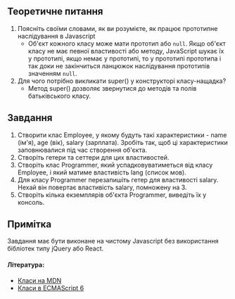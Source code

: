 ## Теоретичне питання
1. Поясніть своїми словами, як ви розумієте, як працює прототипне наслідування в Javascript
   -  Об'єкт кожного класу може мати прототип або `null`. Якщо об'єкт класу не має певної властивості або методу, JavaScript шукає їх у прототипі, якщо немає у прототипі, то у прототипі прототипа і так доки не закінчиться ланцюжок наслідування прототипів значенням `null`.
2. Для чого потрібно викликати super() у конструкторі класу-нащадка?
   -  Метод super() дозволяє звернутися до методів та полів батьківського класу.

## Завдання
1. Створити клас Employee, у якому будуть такі характеристики - name (ім'я), age (вік), salary (зарплата). Зробіть так, щоб ці характеристики заповнювалися під час створення об'єкта.
2. Створіть гетери та сеттери для цих властивостей.
3. Створіть клас Programmer, який успадковуватиметься від класу Employee, і який матиме властивість lang (список мов).
4. Для класу Programmer перезапишіть гетер для властивості salary. Нехай він повертає властивість salary, помножену на 3.
5. Створіть кілька екземплярів об'єкта Programmer, виведіть їх у консоль.

## Примітка
Завдання має бути виконане на чистому Javascript без використання бібліотек типу jQuery або React.

#### Література:
- [Класи на MDN](https://developer.mozilla.org/ru/docs/Web/JavaScript/Reference/Classes)
- [Класи в ECMAScript 6](https://frontender.info/es6-classes-final/)
